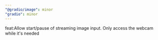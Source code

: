```yaml
---
"@gradio/image": minor
"gradio": minor
---
```


feat:Allow start/pause of streaming image input. Only access the webcam while it's needed
